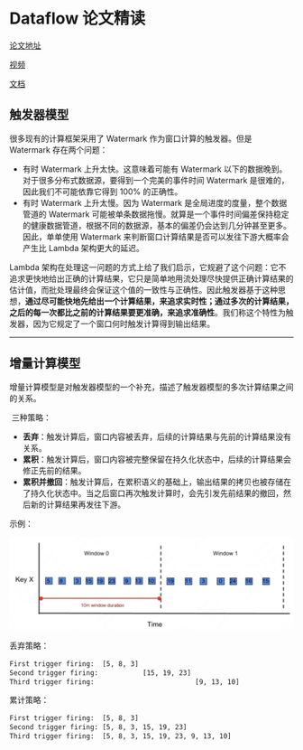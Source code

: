 # Dataflow 论文精读

[论文地址](https://static.googleusercontent.com/media/research.google.com/zh-CN//pubs/archive/43864.pdf)

[视频](https://www.bilibili.com/video/BV1oG411x7oG/?spm_id_from=333.999.0.0&vd_source=f3af28d1fd89af1eb80db058885d7130)

[文档](https://nxwz51a5wp.feishu.cn/docx/doxcnRSOOdA8AlbKJjzkLFlZ3ec)

## 触发器模型

很多现有的计算框架采用了 Watermark 作为窗口计算的触发器。但是 Watermark 存在两个问题：

- 有时 Watermark 上升太快。这意味着可能有 Watermark 以下的数据晚到。对于很多分布式数据源，要得到一个完美的事件时间 Watermark 是很难的，因此我们不可能依靠它得到 100% 的正确性。​
- 有时 Watermark 上升太慢。因为 Watermark 是全局进度的度量，整个数据管道的 Watermark 可能被单条数据拖慢。就算是一个事件时间偏差保持稳定的健康数据管道，根据不同的数据源，基本的偏差仍会达到几分钟甚至更多。因此，单单使用 Watermark 来判断窗口计算结果是否可以发往下游大概率会产生比 Lambda 架构更大的延迟。

​Lambda 架构在处理这一问题的方式上给了我们启示，它规避了这个问题：它不追求更快地给出正确的计算结果，它只是简单地用流处理尽快提供正确计算结果的估计值，而批处理最终会保证这个值的一致性与正确性。因此触发器基于这种思想，**通过尽可能快地先给出一个计算结果，来追求实时性；通过多次的计算结果，之后的每一次都比之前的计算结果要更准确，来追求准确性**。我们称这个特性为触发器，因为它规定了一个窗口何时触发计算得到输出结果。

---

## 增量计算模型

增量计算模型是对触发器模型的一个补充，描述了触发器模型的多次计算结果之间的关系。

​ 三种策略：​

- **丢弃**：触发计算后，窗口内容被丢弃，后续的计算结果与先前的计算结果没有关系。​
- **累积**：触发计算后，窗口内容被完整保留在持久化状态中，后续的计算结果会修正先前的结果。​
- **累积并撤回**：触发计算后，在累积语义的基础上，输出结果的拷贝也被存储在了持久化状态中。当之后窗口再次触发计算时，会先引发先前结果的撤回，然后新的计算结果再发往下游。

示例：

![](https://raw.githubusercontent.com/LIMUXUALE0927/image/main/img/202411300401386.png)

丢弃策略：

```text
First trigger firing:  [5, 8, 3]
Second trigger firing:           [15, 19, 23]
Third trigger firing:                         [9, 13, 10]
```

累计策略：

```text
First trigger firing:  [5, 8, 3]
Second trigger firing: [5, 8, 3, 15, 19, 23]
Third trigger firing:  [5, 8, 3, 15, 19, 23, 9, 13, 10]
```
